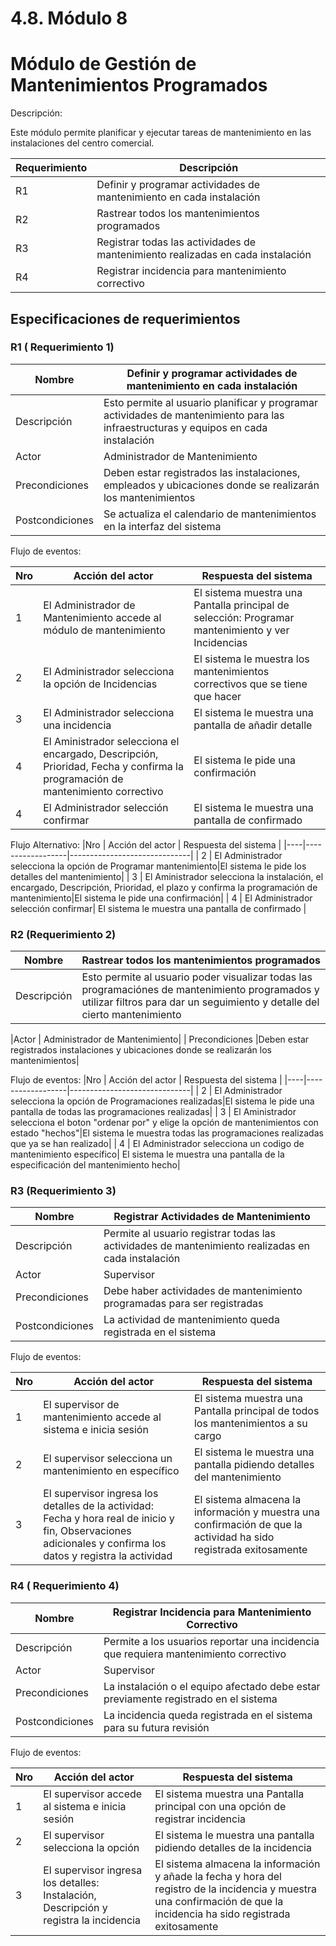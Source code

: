 # 4.8. Módulo 8

# Módulo de Gestión de Mantenimientos Programados
Descripción:

Este módulo permite planificar y ejecutar tareas de mantenimiento en las instalaciones del centro comercial.

| Requerimiento        |  Descripción                                                              |
|----------------------|---------------------------------------------------------------------------|
|R1|Definir y programar actividades de mantenimiento en cada instalación                          |
|R2|Rastrear todos los mantenimientos programados                                                 |
|R3|Registrar todas las actividades de mantenimiento realizadas en cada instalación                |
|R4|Registrar incidencia para mantenimiento correctivo                                             |

## Especificaciones de requerimientos
### R1 ( Requerimiento 1)

| Nombre | Definir y programar actividades de mantenimiento en cada instalación |
|---------|---------------------------------------------------------------------------------|
| Descripción| Esto permite al usuario planificar y programar actividades de mantenimiento para las infraestructuras y equipos en cada instalación|                                                                               
|Actor    | Administrador de Mantenimiento|
| Precondiciones |Deben estar registrados las instalaciones, empleados y ubicaciones donde se realizarán los mantenimientos|
| Postcondiciones | Se actualiza el calendario de mantenimientos en la interfaz del sistema|

  Flujo de eventos:
  
|Nro |  Acción del actor |    Respuesta del sistema   |
|----|------------------|------------------------------|
| 1 |  El Administrador de Mantenimiento accede al módulo de mantenimiento | El sistema muestra una Pantalla principal de selección: Programar mantenimiento y ver Incidencias|
| 2 |  El Administrador selecciona la opción de Incidencias|El sistema le muestra los mantenimientos correctivos que se tiene que hacer|
| 3 |  El Administrador selecciona una incidencia| El sistema le muestra una pantalla de añadir detalle|
| 4 |  El Aministrador selecciona el encargado, Descripción, Prioridad, Fecha y confirma la programación de mantenimiento correctivo | El sistema le pide una confirmación|
| 4 |  El Administrador selección confirmar| El sistema le muestra una pantalla de confirmado |

  Flujo Alternativo:
|Nro |  Acción del actor |    Respuesta del sistema   |
|----|------------------|------------------------------|
| 2 | El Administrador selecciona la opción de Programar mantenimiento|El sistema le pide los detalles del mantenimiento|
| 3 | El Aministrador selecciona la instalación, el encargado, Descripción, Prioridad, el plazo y confirma la programación de mantenimiento|El sistema le pide una confirmación|
| 4 |  El Administrador selección confirmar| El sistema le muestra una pantalla de confirmado | 

### R2 (Requerimiento 2)

| Nombre |Rastrear todos los mantenimientos programados    |
|---------|---------------------------------------------------------------------------------|
| Descripción| Esto permite al usuario poder visualizar todas las programaciónes de mantenimiento programados y utilizar filtros para dar un seguimiento y detalle del cierto mantenimiento|

|Actor    | Administrador de Mantenimiento|
| Precondiciones |Deben estar registrados instalaciones y ubicaciones donde se realizarán los mantenimientos|

  Flujo de eventos:
|Nro |  Acción del actor |    Respuesta del sistema   |
|----|------------------|------------------------------|
| 2 | El Administrador selecciona la opción de Programaciones realizadas|El sistema le pide una pantalla de todas las programaciones realizadas|
| 3 | El Aministrador selecciona el boton "ordenar por" y elige la opción de mantenimientos con estado "hechos"|El sistema le muestra todas las programaciones realizadas que ya se han realizado|
| 4 |  El Administrador selecciona un codigo de mantenimiento específico| El sistema le muestra una pantalla de la especificación del mantenimiento hecho| 

### R3 (Requerimiento 3)

| Nombre | Registrar Actividades de Mantenimiento |
|---------|---------------------------------------------------------------------------------|
| Descripción| Permite al usuario registrar todas las actividades de mantenimiento realizadas en cada instalación|
|Actor    |Supervisor|
| Precondiciones |Debe haber actividades de mantenimiento programadas para ser registradas|
| Postcondiciones |La actividad de mantenimiento queda registrada en el sistema|

  Flujo de eventos:

|Nro |  Acción del actor |    Respuesta del sistema   |
|----|------------------|------------------------------|
| 1 | El supervisor de mantenimiento accede al sistema e inicia sesión | El sistema muestra una Pantalla principal de todos los mantenimientos a su cargo|
| 2 | El supervisor selecciona un mantenimiento en específico |El sistema le muestra una pantalla pidiendo detalles del mantenimiento|
| 3 | El supervisor ingresa los detalles de la actividad: Fecha y hora real de inicio y fin, Observaciones adicionales y confirma los datos y registra la actividad| El sistema almacena la información y muestra una confirmación de que la actividad ha sido registrada exitosamente|

### R4 ( Requerimiento 4)
| Nombre |Registrar Incidencia para Mantenimiento Correctivo |
|---------|---------------------------------------------------------------------------------|
| Descripción| Permite a los usuarios reportar una incidencia que requiera mantenimiento correctivo|
|Actor    | Supervisor |
| Precondiciones |La instalación o el equipo afectado debe estar previamente registrado en el sistema|
| Postcondiciones |La incidencia queda registrada en el sistema para su futura revisión|

  Flujo de eventos: 

|Nro |  Acción del actor |    Respuesta del sistema   |
|----|------------------|------------------------------|
| 1 | El supervisor accede al sistema e inicia sesión | El sistema muestra una Pantalla principal con una opción de registrar incidencia |
| 2 | El supervisor selecciona la opción| El sistema le muestra una pantalla pidiendo detalles de la incidencia|
| 3 | El supervisor ingresa los detalles: Instalación, Descripción y registra la incidencia| El sistema almacena la información y añade la fecha y hora del registro de la incidencia y muestra una confirmación de que la incidencia ha sido registrada exitosamente|













